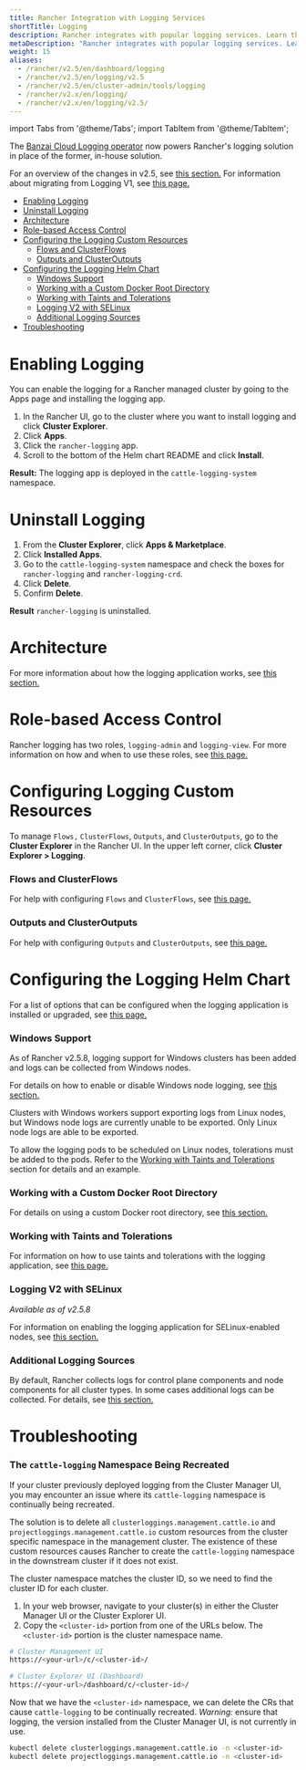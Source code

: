 ```yaml
---
title: Rancher Integration with Logging Services
shortTitle: Logging
description: Rancher integrates with popular logging services. Learn the requirements and benefits of integrating with logging services, and enable logging on your cluster.
metaDescription: "Rancher integrates with popular logging services. Learn the requirements and benefits of integrating with logging services, and enable logging on your cluster."
weight: 15
aliases:
  - /rancher/v2.5/en/dashboard/logging
  - /rancher/v2.5/en/logging/v2.5
  - /rancher/v2.5/en/cluster-admin/tools/logging
  - /rancher/v2.x/en/logging/
  - /rancher/v2.x/en/logging/v2.5/
---
```


import Tabs from '@theme/Tabs';
import TabItem from '@theme/TabItem';

The [Banzai Cloud Logging operator](https://banzaicloud.com/docs/one-eye/logging-operator/) now powers Rancher's logging solution in place of the former, in-house solution.

For an overview of the changes in v2.5, see [this section.]({{<baseurl>}}/rancher/v2.5/en/logging/architecture/#changes-in-rancher-v2-5) For information about migrating from Logging V1, see [this page.](./migrating)

- [Enabling Logging](#enabling-logging)
- [Uninstall Logging](#uninstall-logging)
- [Architecture](#architecture)
- [Role-based Access Control](#role-based-access-control)
- [Configuring the Logging Custom Resources](#configuring-the-logging-custom-resources)
  - [Flows and ClusterFlows](#flows-and-clusterflows)
  - [Outputs and ClusterOutputs](#outputs-and-clusteroutputs)
- [Configuring the Logging Helm Chart](#configuring-the-logging-helm-chart)
  - [Windows Support](#windows-support)
  - [Working with a Custom Docker Root Directory](#working-with-a-custom-docker-root-directory)
  - [Working with Taints and Tolerations](#working-with-taints-and-tolerations)
  - [Logging V2 with SELinux](#logging-v2-with-selinux)
  - [Additional Logging Sources](#additional-logging-sources)
- [Troubleshooting](#troubleshooting)

# Enabling Logging

You can enable the logging for a Rancher managed cluster by going to the Apps page and installing the logging app.

1. In the Rancher UI, go to the cluster where you want to install logging and click **Cluster Explorer**.
1. Click **Apps**.
1. Click the `rancher-logging` app.
1. Scroll to the bottom of the Helm chart README and click **Install**.

**Result:** The logging app is deployed in the `cattle-logging-system` namespace.

# Uninstall Logging

1. From the **Cluster Explorer**, click **Apps & Marketplace**.
1. Click **Installed Apps**.
1. Go to the `cattle-logging-system` namespace and check the boxes for `rancher-logging` and `rancher-logging-crd`.
1. Click **Delete**.
1. Confirm **Delete**.

**Result** `rancher-logging` is uninstalled.

# Architecture

For more information about how the logging application works, see [this section.](./architecture)



# Role-based Access Control

Rancher logging has two roles, `logging-admin` and `logging-view`. For more information on how and when to use these roles, see [this page.](./rbac)

# Configuring Logging Custom Resources

To manage `Flows,` `ClusterFlows`, `Outputs`, and `ClusterOutputs`, go to the **Cluster Explorer** in the Rancher UI. In the upper left corner, click **Cluster Explorer > Logging**.

### Flows and ClusterFlows

For help with configuring `Flows` and `ClusterFlows`, see [this page.](./custom-resource-config/flows)

### Outputs and ClusterOutputs

For help with configuring `Outputs` and `ClusterOutputs`, see [this page.](./custom-resource-config/outputs)

# Configuring the Logging Helm Chart

For a list of options that can be configured when the logging application is installed or upgraded, see [this page.](./helm-chart-options)

### Windows Support

<Tabs>
<TabItem value="Rancher v2.5.8+">

As of Rancher v2.5.8, logging support for Windows clusters has been added and logs can be collected from Windows nodes.

For details on how to enable or disable Windows node logging, see [this section.](./helm-chart-options/#enable-disable-windows-node-logging)


</TabItem>
<TabItem value="Rancher before v2.5.8">

Clusters with Windows workers support exporting logs from Linux nodes, but Windows node logs are currently unable to be exported.
Only Linux node logs are able to be exported.

To allow the logging pods to be scheduled on Linux nodes, tolerations must be added to the pods. Refer to the [Working with Taints and Tolerations]({{<baseurl>}}/rancher/v2.5/en/logging/taints-tolerations/) section for details and an example.

</TabItem>
</Tabs>


### Working with a Custom Docker Root Directory

For details on using a custom Docker root directory, see [this section.](./helm-chart-options/#working-with-a-custom-docker-root-directory)


### Working with Taints and Tolerations

For information on how to use taints and tolerations with the logging application, see [this page.](./taints-tolerations)


### Logging V2 with SELinux

_Available as of v2.5.8_

For information on enabling the logging application for SELinux-enabled nodes, see [this section.](./helm-chart-options/#enabling-the-logging-application-to-work-with-selinux)

### Additional Logging Sources

By default, Rancher collects logs for control plane components and node components for all cluster types. In some cases additional logs can be collected. For details, see [this section.](./helm-chart-options/#enabling-the-logging-application-to-work-with-selinux)


# Troubleshooting

### The `cattle-logging` Namespace Being Recreated

If your cluster previously deployed logging from the Cluster Manager UI, you may encounter an issue where its `cattle-logging` namespace is continually being recreated.

The solution is to delete all `clusterloggings.management.cattle.io` and `projectloggings.management.cattle.io` custom resources from the cluster specific namespace in the management cluster.
The existence of these custom resources causes Rancher to create the `cattle-logging` namespace in the downstream cluster if it does not exist.

The cluster namespace matches the cluster ID, so we need to find the cluster ID for each cluster.

1. In your web browser, navigate to your cluster(s) in either the Cluster Manager UI or the Cluster Explorer UI.
2. Copy the `<cluster-id>` portion from one of the URLs below. The `<cluster-id>` portion is the cluster namespace name.

```bash
# Cluster Management UI
https://<your-url>/c/<cluster-id>/

# Cluster Explorer UI (Dashboard)
https://<your-url>/dashboard/c/<cluster-id>/
```

Now that we have the `<cluster-id>` namespace, we can delete the CRs that cause `cattle-logging` to be continually recreated.
*Warning:* ensure that logging, the version installed from the Cluster Manager UI, is not currently in use.

```bash
kubectl delete clusterloggings.management.cattle.io -n <cluster-id>
kubectl delete projectloggings.management.cattle.io -n <cluster-id>
```
